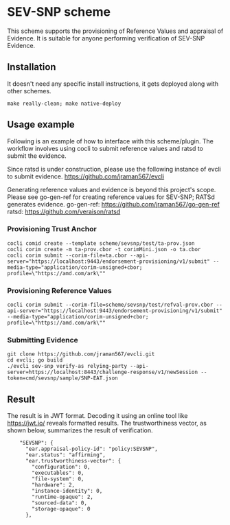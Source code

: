 # SEV-SNP scheme

This scheme supports the provisioning of Reference Values and appraisal of Evidence. It is suitable for anyone performing verification of SEV-SNP Evidence.

## Installation

It doesn't need any specific install instructions, it gets deployed along with other schemes.
```
make really-clean; make native-deploy
```

## Usage example

Following is an example of how to interface with this scheme/plugin. The workflow involves using cocli to submit reference values and ratsd to submit the evidence.

Since ratsd is under construction, please use the following instance of evcli to submit evidence.
https://github.com/jraman567/evcli

Generating reference values and evidence is beyond this project's scope. Please see go-gen-ref for creating reference values for SEV-SNP; RATSd generates evidence.
go-gen-ref: https://github.com/jraman567/go-gen-ref
ratsd: https://github.com/veraison/ratsd

### Provisioning Trust Anchor
```
cocli comid create --template scheme/sevsnp/test/ta-prov.json
cocli corim create -m ta-prov.cbor -t corimMini.json -o ta.cbor
cocli corim submit --corim-file=ta.cbor --api-server="https://localhost:9443/endorsement-provisioning/v1/submit" --media-type="application/corim-unsigned+cbor; profile=\"https://amd.com/ark\""
```

### Provisioning Reference Values
```
cocli corim submit --corim-file=scheme/sevsnp/test/refval-prov.cbor --api-server="https://localhost:9443/endorsement-provisioning/v1/submit" --media-type="application/corim-unsigned+cbor; profile=\"https://amd.com/ark\""
```

### Submitting Evidence
```
git clone https://github.com/jraman567/evcli.git
cd evcli; go build
./evcli sev-snp verify-as relying-party --api-server=https://localhost:8443/challenge-response/v1/newSession --token=cmd/sevsnp/sample/SNP-EAT.json
```

## Result
The result is in JWT format. Decoding it using an online tool like https://jwt.io/ reveals formatted results. The trustworthiness vector, as shown below, summarizes the result of verification.
```
    "SEVSNP": {
      "ear.appraisal-policy-id": "policy:SEVSNP",
      "ear.status": "affirming",
      "ear.trustworthiness-vector": {
        "configuration": 0,
        "executables": 0,
        "file-system": 0,
        "hardware": 2,
        "instance-identity": 0,
        "runtime-opaque": 2,
        "sourced-data": 0,
        "storage-opaque": 0
      },
```